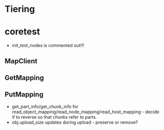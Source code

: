 # Tiering

# coretest
- init_test_nodes is commented out!!!


## MapClient
<!-- - move ObjectIO functions - write_block, replicate_block, read_frags, etc... -->

## GetMapping
<!-- - chunk.tier: on write pick tier_for_write, on rebuild preserve, on make_room update. -->
<!-- - handle delete/remove tier from bucket? the chunks still refer to a deleted tier. (already in map_builder.prepare_and_fix_chunks?) -->

## PutMapping
<!-- - parts WTF -->
<!-- - dup_chunk -->
- get_part_info/get_chunk_info for read_object_mapping/read_node_mapping/read_host_mapping - decide if to reverse so that chunks refer to parts.
- obj.upload_size updates during upload - preserve or remove?

<!-- ## MapBuilder
- locks
- run build a second time on the allocated chunks
- system_store.refresh - should probably move up to scrubber
- reload_chunks + load_parts_objects_for_chunks + load_blocks_for_chunks
    - populate chunk refs to: bucket, tier, chunk_coder_config, objects, parts, blocks.
    - prepare_and_fix_chunks
        - deleted tier -> select_tier_for_write
        - deleted bucket -> delete chunk, parts, objects, blocks
        - deleted chunk -> delete blocks
        - no object parts references to this chunk -> delete chunk + blocks -->

